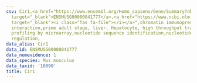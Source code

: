 ```yaml
---
csv: Cir1,<a href="https://www.ensembl.org/Homo_sapiens/Gene/Summary?db=core;g=ENSMUSG00000041777"
  target="_blank">ENSMUSG00000041777</a>,<a href="https://www.ncbi.nlm.nih.gov/pubmed/23834426"
  target="_blank"><i class="fas fa-file"></i></a>",chromatin immunoprecipitation assay,direct
  interaction,prime adult stage, liver, Hepatocyte, high throughput transcription
  profiling by microarray,nucleotide sequence identification,nucleotide sequence identification,transcriptional
  regulation,
data_alias: Cir1
data_id: ENSMUSG00000041777
data_numevidence: 1
data_species: Mus musculus
data_taxid: '10090'
title: Cir1
---
```

